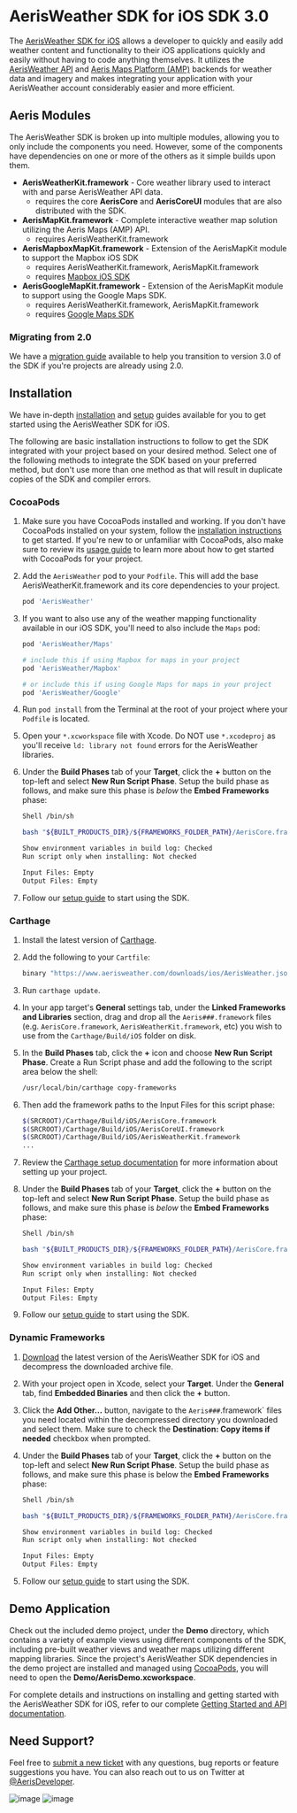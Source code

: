 AerisWeather SDK for iOS SDK 3.0
=============

The [AerisWeather SDK for iOS](https://www.aerisweather.com/support/docs/toolkits/aeris-ios-sdk/) allows a developer to quickly and easily add weather content and functionality to their iOS applications quickly and easily without having to code anything themselves. It utilizes the [AerisWeather API](http://www.aerisweather.com/support/docs/api/) and [Aeris Maps Platform (AMP)](http://www.aerisweather.com/support/docs/maps/) backends for weather data and imagery and makes integrating your application with your AerisWeather account considerably easier and more efficient.

## Aeris Modules

The AerisWeather SDK is broken up into multiple modules, allowing you to only include the components you need. However, some of the components have dependencies on one or more of the others as it simple builds upon them. 

* **AerisWeatherKit.framework** - Core weather library used to interact with and parse AerisWeather API data.
	* requires the core **AerisCore** and **AerisCoreUI** modules that are also distributed with the SDK. 
* **AerisMapKit.framework** - Complete interactive weather map solution utilizing the Aeris Maps (AMP) API.
	* requires AerisWeatherKit.framework
* **AerisMapboxMapKit.framework** - Extension of the AerisMapKit module to support the Mapbox iOS SDK
	* requires AerisWeatherKit.framework, AerisMapKit.framework
	* requires [Mapbox iOS SDK](https://www.mapbox.com/ios-sdk/)
* **AerisGoogleMapKit.framework** - Extension of the AerisMapKit module to support using the Google Maps SDK.
	* requires AerisWeatherKit.framework, AerisMapKit.framework
	* requires [Google Maps SDK](https://developers.google.com/maps/documentation/ios-sdk/)

### Migrating from 2.0
We have a [migration guide](https://www.aerisweather.com/support/docs/toolkits/aeris-ios-sdk/getting-started/3.0-migration-guide/) available to help you transition to version 3.0 of the SDK if you're projects are already using 2.0.
	
## Installation

We have in-depth [installation](https://www.aerisweather.com/support/docs/toolkits/aeris-ios-sdk/getting-started/installation/) and [setup](https://www.aerisweather.com/support/docs/toolkits/aeris-ios-sdk/getting-started/setup/) guides available for you to get started using the AerisWeather SDK for iOS. 

The following are basic installation instructions to follow to get the SDK integrated with your project based on your desired method. Select one of the following methods to integrate the SDK based on your preferred method, but don't use more than one method as that will result in duplicate copies of the SDK and compiler errors.

### CocoaPods
1. Make sure you have CocoaPods installed and working. If you don't have CocoaPods installed on your system, follow the [installation instructions](https://guides.cocoapods.org/using/getting-started.html) to get started. If you're new to or unfamiliar with CocoaPods, also make sure to review its [usage guide](https://guides.cocoapods.org/using/using-cocoapods.html) to learn more about how to get started with CocoaPods for your project.
2. Add the `AerisWeather` pod to your `Podfile`. This will add the base AerisWeatherKit.framework and its core dependencies to your project.
	
	```ruby
	pod 'AerisWeather'
	```
	
3. If you want to also use any of the weather mapping functionality available in our iOS SDK, you'll need to also include the `Maps` pod:

	```ruby
	pod 'AerisWeather/Maps'
	
	# include this if using Mapbox for maps in your project
	pod 'AerisWeather/Mapbox'
	
	# or include this if using Google Maps for maps in your project
	pod 'AerisWeather/Google'
	```
		
4. Run `pod install` from the Terminal at the root of your project where your `Podfile` is located.
5. Open your `*.xcworkspace` file with Xcode. Do NOT use `*.xcodeproj` as you'll receive `ld: library not found` errors for the AerisWeather libraries.
6. Under the **Build Phases** tab of your **Target**, click the **+** button on the top-left and select **New Run Script Phase**. Setup the build phase as follows, and make sure this phase is *below* the **Embed Frameworks** phase:

	```sh
	Shell /bin/sh
	
	bash "${BUILT_PRODUCTS_DIR}/${FRAMEWORKS_FOLDER_PATH}/AerisCore.framework/strip-frameworks.sh"
	
	Show environment variables in build log: Checked
	Run script only when installing: Not checked
	
	Input Files: Empty
	Output Files: Empty
	```
5. Follow our [setup guide](https://www.aerisweather.com/support/docs/toolkits/aeris-ios-sdk/getting-started/setup/) to start using the SDK.

### Carthage
1. Install the latest version of [Carthage](https://github.com/Carthage/Carthage#installing-carthage).
2. Add the following to your `Cartfile`:
	
	```ruby
	binary "https://www.aerisweather.com/downloads/ios/AerisWeather.json"
	```

3. Run `carthage update`.
4. In your app target's **General** settings tab, under the **Linked Frameworks and Libraries** section, drag and drop all the `Aeris###.framework` files (e.g. `AerisCore.framework`, `AerisWeatherKit.framework`, etc) you wish to use from the `Carthage/Build/iOS` folder on disk.
5. In the **Build Phases** tab, click the **+** icon and choose **New Run Script Phase**. Create a Run Script phase and add the following to the script area below the shell:

	```bash
	/usr/local/bin/carthage copy-frameworks
	```

6. Then add the framework paths to the Input Files for this script phase:

	```bash
	$(SRCROOT)/Carthage/Build/iOS/AerisCore.framework
	$(SRCROOT)/Carthage/Build/iOS/AerisCoreUI.framework
	$(SRCROOT)/Carthage/Build/iOS/AerisWeatherKit.framework
	...
	```

7. Review the [Carthage setup documentation](https://github.com/Carthage/Carthage#if-youre-building-for-ios-tvos-or-watchos) for more information about setting up your project.

8. Under the **Build Phases** tab of your **Target**, click the **+** button on the top-left and select **New Run Script Phase**. Setup the build phase as follows, and make sure this phase is *below* the **Embed Frameworks** phase:

	```sh
	Shell /bin/sh
	
	bash "${BUILT_PRODUCTS_DIR}/${FRAMEWORKS_FOLDER_PATH}/AerisCore.framework/strip-frameworks.sh"
	
	Show environment variables in build log: Checked
	Run script only when installing: Not checked
	
	Input Files: Empty
	Output Files: Empty
	```
		
9. Follow our [setup guide](https://www.aerisweather.com/support/docs/toolkits/aeris-ios-sdk/getting-started/setup/) to start using the SDK.

### Dynamic Frameworks
1. [Download](http://cdn.aerisapi.com/sdk/ios/builds/latest.zip) the latest version of the AerisWeather SDK for iOS and decompress the downloaded archive file.
2. With your project open in Xcode, select your **Target**. Under the **General** tab, find **Embedded Binaries** and then click the **+** button.
3. Click the **Add Other...** button, navigate to the `Aeris###`.framework` files you need located within the decompressed directory you downloaded and select them. Make sure to check the **Destination: Copy items if needed** checkbox when prompted.
4. Under the **Build Phases** tab of your **Target**, click the **+** button on the top-left and select **New Run Script Phase**. Setup the build phase as follows, and make sure this phase is below the **Embed Frameworks** phase:

	```sh
	Shell /bin/sh
	
	bash "${BUILT_PRODUCTS_DIR}/${FRAMEWORKS_FOLDER_PATH}/AerisCore.framework/strip-frameworks.sh"
	
	Show environment variables in build log: Checked
	Run script only when installing: Not checked
	
	Input Files: Empty
	Output Files: Empty
	```
		
5. Follow our [setup guide](https://www.aerisweather.com/support/docs/toolkits/aeris-ios-sdk/getting-started/setup/) to start using the SDK.

## Demo Application

Check out the included demo project, under the **Demo** directory, which contains a variety of example views using different components of the SDK, including pre-built weather views and weather maps utilizing different mapping libraries. Since the project's AerisWeather SDK dependencies in the demo project are installed and managed using [CocoaPods](http://cocoapods.org), you will need to open the **Demo/AerisDemo.xcworkspace**.

For complete details and instructions on installing and getting started with the AerisWeather SDK for iOS, refer to our complete [Getting Started and API documentation](https://www.aerisweather.com/support/docs/toolkits/aeris-ios-sdk/getting-started/).

## Need Support?

Feel free to [submit a new ticket](http://helpdesk.aerisweather.com/) with any questions, bug reports or feature suggestions you have. You can also reach out to us on Twitter at [@AerisDeveloper](https://twitter.com/AerisDeveloper).

![image](http://www.aerisweather.com/img/docs/ios/docs-ios-screen-wxmap01.png)
![image](http://www.aerisweather.com/img/docs/ios/docs-ios-screen-wxviews01.png)